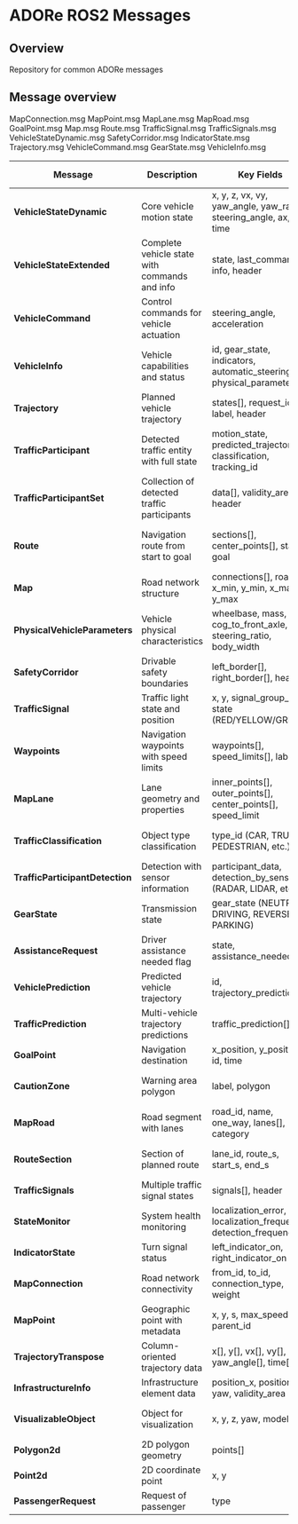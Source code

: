 # ADORe ROS2 Messages

## Overview
Repository for common ADORe messages

## Message overview
MapConnection.msg
MapPoint.msg
MapLane.msg
MapRoad.msg
GoalPoint.msg
Map.msg
Route.msg
TrafficSignal.msg
TrafficSignals.msg
VehicleStateDynamic.msg
SafetyCorridor.msg
IndicatorState.msg
Trajectory.msg
VehicleCommand.msg
GearState.msg
VehicleInfo.msg

| Message | Description | Key Fields | Aliases/Search Terms |
|---------|-------------|------------|---------------------|
| **VehicleStateDynamic** | Core vehicle motion state | x, y, z, vx, vy, yaw_angle, yaw_rate, steering_angle, ax, ay, time | velocity, speed, position, acceleration, pose, heading, dynamics |
| **VehicleStateExtended** | Complete vehicle state with commands and info | state, last_command, info, header | full_state, extended_state, complete_vehicle_data |
| **VehicleCommand** | Control commands for vehicle actuation | steering_angle, acceleration | control, actuation, commands, steering, throttle, brake |
| **VehicleInfo** | Vehicle capabilities and status | id, gear_state, indicators, automatic_steering_on, physical_parameters | vehicle_status, capabilities, automation_level, gear |
| **Trajectory** | Planned vehicle trajectory | states[], request_id, label, header | path, plan, trajectory_planning, motion_plan |
| **TrafficParticipant** | Detected traffic entity with full state | motion_state, predicted_trajectory, classification, tracking_id | other_vehicles, obstacles, detection, tracking |
| **TrafficParticipantSet** | Collection of detected traffic participants | data[], validity_area, header | traffic_detection, object_list, perception_data |
| **Route** | Navigation route from start to goal | sections[], center_points[], start, goal | navigation, path_planning, routing, waypoint_following |
| **Map** | Road network structure | connections[], roads[], x_min, y_min, x_max, y_max | road_map, topology, lane_map, navigation_map |
| **PhysicalVehicleParameters** | Vehicle physical characteristics | wheelbase, mass, cog_to_front_axle, steering_ratio, body_width | vehicle_model, dynamics_parameters, physical_properties |
| **SafetyCorridor** | Drivable safety boundaries | left_border[], right_border[], header | safety_bounds, drivable_area, collision_avoidance |
| **TrafficSignal** | Traffic light state and position | x, y, signal_group_id, state (RED/YELLOW/GREEN) | traffic_lights, intersection_control, signal_phase |
| **Waypoints** | Navigation waypoints with speed limits | waypoints[], speed_limits[], label | waypoint_navigation, reference_path, speed_profile |
| **MapLane** | Lane geometry and properties | inner_points[], outer_points[], center_points[], speed_limit | lane_geometry, lane_boundaries, speed_limits |
| **TrafficClassification** | Object type classification | type_id (CAR, TRUCK, PEDESTRIAN, etc.) | object_classification, vehicle_type, detection_class |
| **TrafficParticipantDetection** | Detection with sensor information | participant_data, detection_by_sensor (RADAR, LIDAR, etc.) | sensor_fusion, detection_source, multi_modal |
| **GearState** | Transmission state | gear_state (NEUTRAL, DRIVING, REVERSE, PARKING) | transmission, gear_selection, drive_mode |
| **AssistanceRequest** | Driver assistance needed flag | state, assistance_needed | driver_assistance, takeover_request, intervention |
| **VehiclePrediction** | Predicted vehicle trajectory | id, trajectory_prediction | trajectory_prediction, motion_prediction, future_path |
| **TrafficPrediction** | Multi-vehicle trajectory predictions | traffic_prediction[] | traffic_prediction, multi_agent_prediction |
| **GoalPoint** | Navigation destination | x_position, y_position, id, time | destination, target, navigation_goal |
| **CautionZone** | Warning area polygon | label, polygon | warning_zone, hazard_area, caution_region |
| **MapRoad** | Road segment with lanes | road_id, name, one_way, lanes[], category | road_segment, highway, street, road_type |
| **RouteSection** | Section of planned route | lane_id, route_s, start_s, end_s | route_segment, path_section, lane_following |
| **TrafficSignals** | Multiple traffic signal states | signals[], header | intersection_signals, traffic_light_array |
| **StateMonitor** | System health monitoring | localization_error, localization_frequency, detection_frequency | system_health, monitoring, diagnostics |
| **IndicatorState** | Turn signal status | left_indicator_on, right_indicator_on | turn_signals, blinkers, indicators |
| **MapConnection** | Road network connectivity | from_id, to_id, connection_type, weight | road_topology, graph_edges, connectivity |
| **MapPoint** | Geographic point with metadata | x, y, s, max_speed, parent_id | map_coordinates, reference_point, lane_point |
| **TrajectoryTranspose** | Column-oriented trajectory data | x[], y[], vx[], vy[], yaw_angle[], time[] | trajectory_arrays, motion_data, time_series |
| **InfrastructureInfo** | Infrastructure element data | position_x, position_y, yaw, validity_area | infrastructure, roadside_units, v2i |
| **VisualizableObject** | Object for visualization | x, y, z, yaw, model | visualization, rendering, display_object |
| **Polygon2d** | 2D polygon geometry | points[] | geometry, polygon, boundary, area |
| **Point2d** | 2D coordinate point | x, y | coordinates, position, point, location |
| **PassengerRequest** | Request of passenger | type | passenger, command, request |
